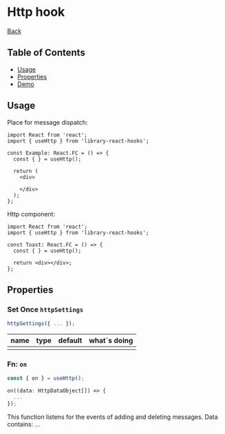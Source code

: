 # Http hook

[comment]: <> (description)

[comment]: <> (image)

[Back](https://github.com/Ann2827/library-react-hooks/blob/main/README.md)

## Table of Contents

- [Usage](#usage)
- [Properties](#properties)
- [Demo](https://ann2827.github.io/library-react-hooks/http)

## Usage <a name = "usage"></a>

Place for message dispatch:

```tsx
import React from 'react';
import { useHttp } from 'library-react-hooks';

const Example: React.FC = () => {
  const { } = useHttp();

  return (
    <div>

    </div>
  );
};
```

Http component:

```tsx
import React from 'react';
import { useHttp } from 'library-react-hooks';

const Toast: React.FC = () => {
  const { } = useHttp();

  return <div></div>;
};
```

## Properties <a name = "properties"></a>

### Set Once `httpSettings`

```ts
httpSettings({ ... });
```

| name | type | default | what`s doing |
| ------ | ------ | ------ | ------ |
|  |  |  |  |

### Fn: `on`

```ts
const { on } = useHttp();

on((data: HttpDataObject[]) => {
  ...
});
```

This function listens for the events of adding and deleting messages.
Data contains: ...
